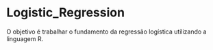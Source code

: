 # Logistic_Regression

O objetivo é trabalhar o fundamento da regressão logística utilizando a linguagem R. 
